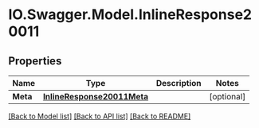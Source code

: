 # IO.Swagger.Model.InlineResponse20011
## Properties

Name | Type | Description | Notes
------------ | ------------- | ------------- | -------------
**Meta** | [**InlineResponse20011Meta**](InlineResponse20011Meta.md) |  | [optional] 

[[Back to Model list]](../README.md#documentation-for-models) [[Back to API list]](../README.md#documentation-for-api-endpoints) [[Back to README]](../README.md)


